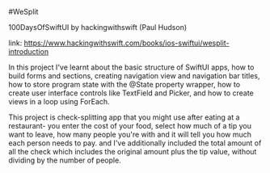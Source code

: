 #WeSplit

100DaysOfSwiftUI by hackingwithswift (Paul Hudson)

link: https://www.hackingwithswift.com/books/ios-swiftui/wesplit-introduction

In this project I've learnt about the basic structure of SwiftUI apps, how to build forms and sections, creating navigation view and navigation bar titles, how to store program  state with the @State property wrapper, how to create user interface controls like TextField and Picker, and how to create views in a loop using ForEach.

This project is check-splitting app that you might use after eating at a restaurant- you enter the cost of your food, select how much of a tip you want to leave, how many people you're with and it will tell you how much each person needs to pay. and I've additionally included the total amount of all the check which includes the original amount plus the tip value, without dividing by the number of people.
